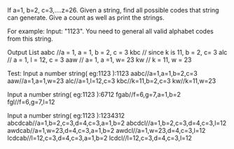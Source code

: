 If a=1, b=2, c=3,....z=26. Given a string, find all possible codes that string can generate. Give a count as well as print the strings.

For example:
Input: "1123". You need to general all valid alphabet codes from this string.

Output List
aabc //a = 1, a = 1, b = 2, c = 3
kbc // since k is 11, b = 2, c= 3
alc // a = 1, l = 12, c = 3
aaw // a= 1, a =1, w= 23
kw // k = 11, w = 23


Test:
Input a number string( eg:1123 ):1123
aabc//a=1,a=1,b=2,c=3
aaw//a=1,a=1,w=23
alc//a=1,l=12,c=3
kbc//k=11,b=2,c=3
kw//k=11,w=23

Input a number string( eg:1123 ):6712
fgab//f=6,g=7,a=1,b=2
fgl//f=6,g=7,l=12

Input a number string( eg:1123 ):1234312
abcdcab//a=1,b=2,c=3,d=4,c=3,a=1,b=2
abcdcl//a=1,b=2,c=3,d=4,c=3,l=12
awdcab//a=1,w=23,d=4,c=3,a=1,b=2
awdcl//a=1,w=23,d=4,c=3,l=12
lcdcab//l=12,c=3,d=4,c=3,a=1,b=2
lcdcl//l=12,c=3,d=4,c=3,l=12
